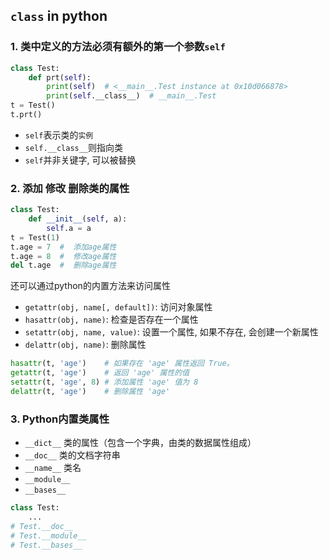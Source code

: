 ## `class` in python

### 1. 类中定义的方法必须有额外的第一个参数`self`
```python
class Test:
    def prt(self):
        print(self)  # <__main__.Test instance at 0x10d066878>
        print(self.__class__)  # __main__.Test
t = Test()
t.prt()
```
- `self`表示类的`实例`
- `self.__class__`则指向类
- `self`并非关键字, 可以被替换

### 2. 添加 修改 删除类的属性
```python
class Test:
    def __init__(self, a):
        self.a = a
t = Test(1)
t.age = 7  #  添加age属性
t.age = 8  #  修改age属性
del t.age  #  删除age属性
```
还可以通过python的内置方法来访问属性
- `getattr(obj, name[, default])`: 访问对象属性
- `hasattr(obj, name)`: 检查是否存在一个属性
- `setattr(obj, name, value)`: 设置一个属性, 如果不存在, 会创建一个新属性
- `delattr(obj, name)`: 删除属性
```python
hasattr(t, 'age')    # 如果存在 'age' 属性返回 True。
getattr(t, 'age')    # 返回 'age' 属性的值
setattr(t, 'age', 8) # 添加属性 'age' 值为 8
delattr(t, 'age')    # 删除属性 'age'
```

### 3. Python内置类属性
- `__dict__` 类的属性（包含一个字典，由类的数据属性组成）
- `__doc__` 类的文档字符串
- `__name__` 类名
- `__module__`
- `__bases__`
```python
class Test:
    ...
# Test.__doc__
# Test.__module__
# Test.__bases__
```
